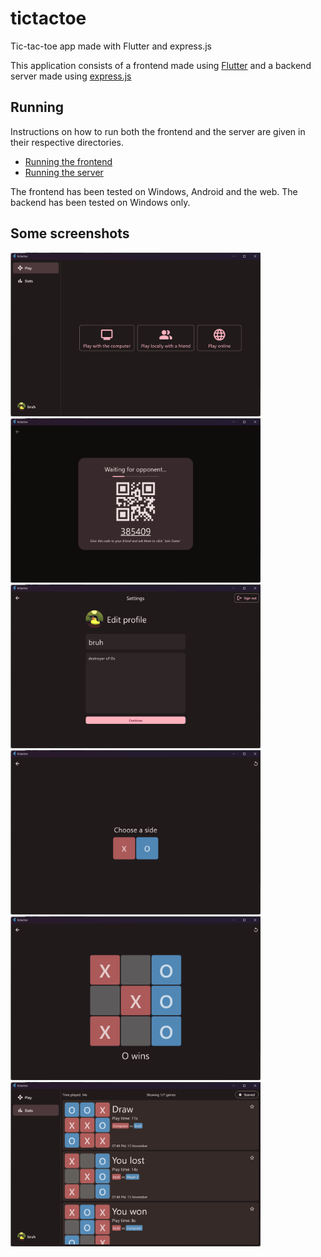 # tictactoe
Tic-tac-toe app made with Flutter and express.js

This application consists of a frontend made using [Flutter](https://flutter.dev) and a backend server made using [express.js](https://expressjs.com/)

## Running
Instructions on how to run both the frontend and the server are given in their respective directories.

- [Running the frontend](app/README.md)
- [Running the server](server/README.md)

The frontend has been tested on Windows, Android and the web.
The backend has been tested on Windows only.

## Some screenshots
<img width="400" alt="home page" src="images/pic0.png">
<img width="400" alt="waiting for opponent page" src="images/pic1.png">
<img width="400" alt="edit profile page" src="images/pic2.png">
<img width="400" alt="choose a side page" src="images/pic3.png">
<img width="400" alt="O wins" src="images/pic4.png">
<img width="400" alt="stats page" src="images/pic5.png">
